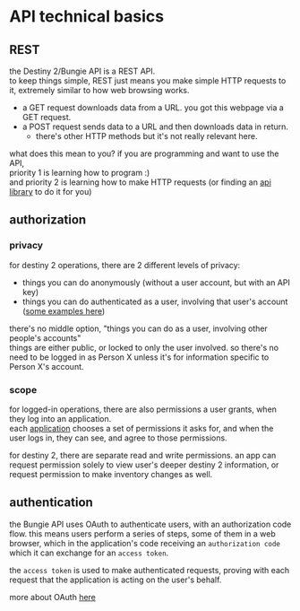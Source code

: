 # API technical basics

## REST

the Destiny 2/Bungie API is a REST API.  
to keep things simple, REST just means you make simple HTTP requests to it, extremely similar to how web browsing works.  
- a GET request downloads data from a URL. you got this webpage via a GET request.  
- a POST request sends data to a URL and then downloads data in return.  
  - there's other HTTP methods but it's not really relevant here.

what does this mean to you? if you are programming and want to use the API,  
priority 1 is learning how to program :)  
and priority 2 is learning how to make HTTP requests (or finding an [api library](libraries) to do it for you)

## authorization

### privacy

for destiny 2 operations, there are 2 different levels of privacy:
- things you can do anonymously (without a user account, but with an API key)
- things you can do authenticated as a user, involving that user's account ([some examples here](privacy))

there's no middle option, "things you can do as a user, involving other people's accounts"  
things are either public, or locked to only the user involved. so there's no need to be logged in as Person X unless it's for information specific to Person X's account.

### scope

for logged-in operations, there are also permissions a user grants, when they log into an application.  
each [application](app-setup) chooses a set of permissions it asks for, and when the user logs in, they can see, and agree to those permissions.

for destiny 2, there are separate read and write permissions. an app can request permission solely to view user's deeper destiny 2 information, or request permission to make inventory changes as well.

## authentication

the Bungie API uses OAuth to authenticate users, with an authorization code flow. this means users perform a series of steps, some of them in a web browser, which in the application's code receiving an `authorization code` which it can exchange for an `access token`.

the `access token` is used to make authenticated requests, proving with each request that the application is acting on the user's behalf.

more about OAuth [here](oauth)

